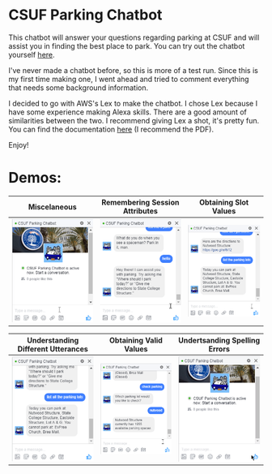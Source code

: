 # CSUF Parking Chatbot

This chatbot will answer your questions regarding parking at CSUF and will assist you in finding the best place to park. You can try out the chatbot yourself [here](https://www.facebook.com/csufparking/?ref=aymt_homepage_panel).

I've never made a chatbot before, so this is more of a test run. Since this is my first time making one, I went ahead and tried to comment everything that needs some background information.

I decided to go with AWS's Lex to make the chatbot. I chose Lex because I have some experience making Alexa skills. There are a good amount of similarities between the two. I recommend giving Lex a shot, it's pretty fun. You can find the documentation [here](https://aws.amazon.com/documentation/lex/) (I recommend the PDF).

Enjoy!

# Demos: #

Miscelaneous                                                                                      | Remembering Session Attributes                                                                       | Obtaining Slot Values
:------------------------------------------------------------------------------------------------:|:----------------------------------------------------------------------------------------------------:|:-----------------------------------------------------------------------------------------------------:
![](https://raw.githubusercontent.com/omolazabal/csuf-parking-chatbot/master/gifs/final-misc.gif) | ![](https://raw.githubusercontent.com/omolazabal/csuf-parking-chatbot/master/gifs/final-opt-rem.gif) | ![](https://raw.githubusercontent.com/omolazabal/csuf-parking-chatbot/master/gifs/final-get-vals.gif)

Understanding Different Utterances                                                                                      | Obtaining Valid Values                                                                                 | Undertsanding Spelling Errors
:------------------------------------------------------------------------------------------------------:|:------------------------------------------------------------------------------------------------------:|:-----------------------------------------------------------------------------------------------------:
![](https://raw.githubusercontent.com/omolazabal/csuf-parking-chatbot/master/gifs/final-utterances.gif) | ![](https://raw.githubusercontent.com/omolazabal/csuf-parking-chatbot/master/gifs/final-re-elicit.gif) | ![](https://raw.githubusercontent.com/omolazabal/csuf-parking-chatbot/master/gifs/final-autocorrect.gif)
